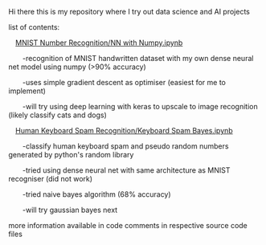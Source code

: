 Hi there this is my repository where I try out data science and AI projects 



list of contents:


  &emsp;[MNIST Number Recognition/NN with Numpy.ipynb](https://github.com/AryaVatsa/DS-Tryouts-personal/blob/main/MNIST%20Number%20Recognition/NN%20with%20Numpy.ipynb)
   
  &emsp;&emsp;-recognition of MNIST handwritten dataset with my own dense neural net model using numpy (>90% accuracy)

  &emsp;&emsp;-uses simple gradient descent as optimiser (easiest for me to implement)

  &emsp;&emsp;-will try using deep learning with keras to upscale to image recognition (likely classify cats and dogs)

  



    
  &emsp;[Human Keyboard Spam Recognition/Keyboard Spam Bayes.ipynb](https://github.com/AryaVatsa/DS-Tryouts-personal/blob/main/Human%20Keyboard%20Spam%20Recognition/Keyboard%20Spam%20Bayes.ipynb)
    
  &emsp;&emsp;-classify human keyboard spam and pseudo random numbers generated by python's random library 
  
  &emsp;&emsp;-tried using dense neural net with same  architecture as MNIST recogniser (did not work)
  
  &emsp;&emsp;-tried naive bayes algorithm (68% accuracy)
  
  &emsp;&emsp;-will try gaussian bayes next 



  
more information available in code comments in respective source code files 
